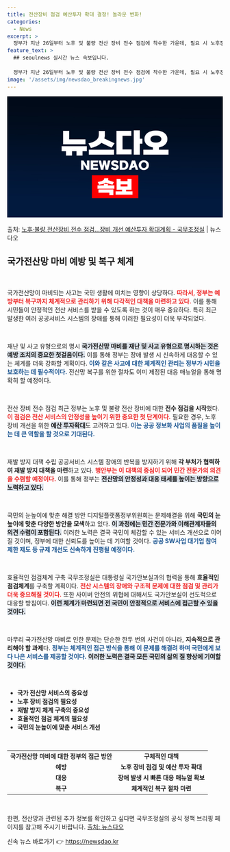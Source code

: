 ```yaml
---
title: 전산장비 점검 예산투자 확대 결정! 놀라운 변화!
categories:
  - News
excerpt: >
  정부가 지난 26일부터 노후 및 불량 전산 장비 전수 점검에 착수한 가운데, 필요 시 노후장비 개선을 위한 …
feature_text: >
  ## seoulnews 실시간 뉴스 속보입니다.

  정부가 지난 26일부터 노후 및 불량 전산 장비 전수 점검에 착수한 가운데, 필요 시 노후장비 개선을 위한 …
image: '/assets/img/newsdao_breakingnews.jpg'
---
```


![뉴스다오 속보](/assets/img/newsdao_breakingnews.jpg)

<p>출처: <a href="https://newsdao.kr/2692" rel="dofollow">노후·불량 전산장비 전수 점검…장비 개선 예산투자 확대계획 - 국무조정실</a> | 뉴스다오</p>

<h2 data-ke-size="size26">국가전산망 마비 예방 및 복구 체계</h2>

<p data-ke-size="size16">&nbsp;</p>

국가전산망이 마비되는 사고는 국민 생활에 미치는 영향이 상당하다. <b><span style="color: #ee2323;"> 따라서, 정부는 예방부터 복구까지 체계적으로 관리하기 위해 다각적인 대책을 마련하고 있다.</span></b> 이를 통해 시민들이 안정적인 전산 서비스를 받을 수 있도록 하는 것이 매우 중요하다. 특히 최근 발생한 여러 공공서비스 시스템의 장애를 통해 이러한 필요성이 더욱 부각되었다.  

<p data-ke-size="size16">&nbsp;</p>

재난 및 사고 유형으로의 명시
<b><span style="background-color: #21538527;"> 국가전산망 마비를 재난 및 사고 유형으로 명시하는 것은 예방 조치의 중요한 첫걸음이다.</span></b> 이를 통해 정부는 장애 발생 시 신속하게 대응할 수 있는 체계를 더욱 강화할 계획이다. <b><span style="color: #1a5490;"> 이와 같은 사고에 대한 체계적인 관리는 정부가 시민을 보호하는 데 필수적이다.</span></b> 전산망 복구를 위한 절차도 이미 제정된 대응 매뉴얼을 통해 명확히 할 예정이다.  

<p data-ke-size="size16">&nbsp;</p>

전산 장비 전수 점검
최근 정부는 노후 및 불량 전산 장비에 대한 <b>전수 점검을 시작</b>했다. <b><span style="color: #ee2323;"> 이 점검은 전산 서비스의 안정성을 높이기 위한 중요한 첫 단계이다.</span></b> 필요한 경우, 노후 장비 개선을 위한 <b><span style="background-color: #21538527;">예산 투자확대</span></b>도 고려하고 있다. <b><span style="color: #1a5490;"> 이는 공공 정보화 사업의 품질을 높이는 데 큰 역할을 할 것으로 기대된다.</span></b>    

<p data-ke-size="size16">&nbsp;</p>

재발 방지 대책 수립
공공서비스 시스템 장애의 반복을 방지하기 위해 <b>각 부처가 협력하여 재발 방지 대책을 마련</b>하고 있다. <b><span style="color: #ee2323;"> 행안부는 이 대책의 중심이 되어 민간 전문가의 의견을 수렴할 예정이다.</span></b> 이를 통해 정부는 <b><span style="background-color: #21538527;">전산망의 안정성과 대응 태세를 높이는 방향으로 노력하고 있다.</span></b> 

<p data-ke-size="size16">&nbsp;</p>

국민의 눈높이에 맞춘 해결 방안
디지털플랫폼정부위원회는 문제해결을 위해 <b>국민의 눈높이에 맞춘 다양한 방안을 모색</b>하고 있다. <b><span style="background-color: #21538527;"> 이 과정에는 민간 전문가와 이해관계자들의 의견 수렴이 포함된다.</span></b> 이러한 노력은 결국 국민이 체감할 수 있는 서비스 개선으로 이어질 것이며, 정부에 대한 신뢰도를 높이는 데 기여할 것이다. <b><span style="color: #1a5490;"> 공공 SW사업 대기업 참여 제한 제도 등 규제 개선도 신속하게 진행될 예정이다.</span></b>

<p data-ke-size="size16">&nbsp;</p>

효율적인 점검체계 구축
국무조정실은 대통령실 국가안보실과의 협력을 통해 <b>효율적인 점검체계</b>를 구축할 계획이다. <b><span style="color: #ee2323;"> 전산 시스템의 장애와 구조적 문제에 대한 점검 및 관리가 더욱 중요해질 것이다.</span></b> 또한 사이버 안전의 위협에 대해서도 국가안보실이 선도적으로 대응할 방침이다. <b><span style="background-color: #21538527;"> 이런 체계가 마련되면 전 국민이 안정적으로 서비스에 접근할 수 있을 것이다.</span></b> 

<p data-ke-size="size16">&nbsp;</p>

마무리
국가전산망 마비로 인한 문제는 단순한 한두 번의 사건이 아니라, <b>지속적으로 관리해야 할 과제</b>다. <b><span style="color: #1a5490;"> 정부는 체계적인 접근 방식을 통해 이 문제를 해결려 하며 국민에게 보다 나은 서비스를 제공할 것이다.</span></b>  <b><span style="background-color: #21538527;"> 이러한 노력은 결국 모든 국민의 삶의 질 향상에 기여할 것이다.</span></b>

<p data-ke-size="size16">&nbsp;</p>

<ul>
<li><b>국가 전산망 서비스의 중요성</b></li>
<li><b>노후 장비 점검의 필요성</b></li>
<li><b>재발 방지 체계 구축의 중요성</b></li>
<li><b>효율적인 점검 체계의 필요성</b></li>
<li><b>국민의 눈높이에 맞춘 서비스 개선</b></li>
</ul>

<p data-ke-size="size16">&nbsp;</p>

<table>
<tr>
<td style="text-align: center; height: 17px;"><b>국가전산망 마비에 대한 정부의 접근 방안</b></td>
<td style="text-align: center; height: 17px;"><b>구체적인 대책</b></td>
</tr>
<tr>
<td style="text-align: center; height: 17px;"><b>예방</b></td>
<td style="text-align: center; height: 17px;"><b>노후 장비 점검 및 예산 투자 확대</b></td>
</tr>
<tr>
<td style="text-align: center; height: 17px;"><b>대응</b></td>
<td style="text-align: center; height: 17px;"><b>장애 발생 시 빠른 대응 매뉴얼 확보</b></td>
</tr>
<tr>
<td style="text-align: center; height: 17px;"><b>복구</b></td>
<td style="text-align: center; height: 17px;"><b>체계적인 복구 절차 마련</b></td>
</tr>
</table>

<p data-ke-size="size16">&nbsp;</p>

한편, 전산망과 관련된 추가 정보를 확인하고 싶다면 국무조정실의 공식 정책 브리핑 페이지를 참고해 주시기 바랍니다. <a href="https://newsdao.kr/2692">출처: 뉴스다오</a> 

신속 뉴스 바로가기 👉 <a href="https://newsdao.kr" rel="dofollow">https://newsdao.kr</a>


